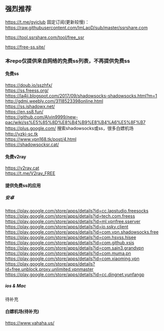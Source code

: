 ## 强烈推荐

https://t.me/gyjclub  固定订阅(更新较慢)：https://raw.githubusercontent.com/ImLaoD/sub/master/ssrshare.com

https://tool.ssrshare.com/tool/free_ssr

https://free-ss.site/

### 本repo仅提供来自网络的免费ss列表，不再提供免费ss

#### 免费ss
https://doub.io/sszhfx/<br />
https://ss.freess.org/<br />
https://la4ji.blogspot.com/2017/09/shadowsocks-shadowsocks.html?m=1<br />
http://gdmi.weebly.com/3118523398online.html<br />
https://ss.ishadowx.net/<br />
https://en.ss8.fun/<br />
https://github.com/Alvin9999/new-pac/wiki/ss%E5%85%8D%E8%B4%B9%E8%B4%A6%E5%8F%B7<br />
https://plus.google.com/ 搜索shadowsocks或ss，很多白嫖机场<br />
http://yzkj-sc.tk<br />
https://www.vpn168.tk/post/4.html<br />
https://shadowsocksr.cat/<br />

#### 免费v2ray
https://v2ray.cat<br />
https://t.me/V2ray_FREE<br />

#### 提供免费ss的应用
##### 安卓
https://play.google.com/store/apps/details?id=cc.lapstudio.freesocks<br />
https://play.google.com/store/apps/details?id=tech.com.freess<br />
https://play.google.com/store/apps/details?id=ml.vpnfree.sserver<br />
https://play.google.com/store/apps/details?id=io.ssky.client<br />
https://play.google.com/store/apps/details?id=com.vpn.shadowsocks.free<br />
https://play.google.com/store/apps/details?id=com.hsvss.hisee<br />
https://play.google.com/store/apps/details?id=com.github.xsjs<br />
https://play.google.com/store/apps/details?id=com.sain3.grandvpn<br />
https://play.google.com/store/apps/details?id=com.muma.pn<br />
https://play.google.com/store/apps/details?id=com.xiaoming.vpn<br />
https://play.google.com/store/apps/details?id=free.unblock.proxy.unlimited.vpnmaster<br />
https://play.google.com/store/apps/details?id=cc.dingnet.yunfangp<br />

##### ios & Mac
待补充

#### 白嫖机场(待补充)
https://www.yahaha.us/

